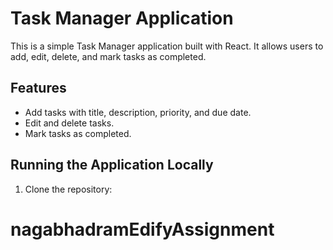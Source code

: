 # Task Manager Application

This is a simple Task Manager application built with React. It allows users to add, edit, delete, and mark tasks as completed.

## Features

- Add tasks with title, description, priority, and due date.
- Edit and delete tasks.
- Mark tasks as completed.

## Running the Application Locally

1. Clone the repository:
# nagabhadramEdifyAssignment
